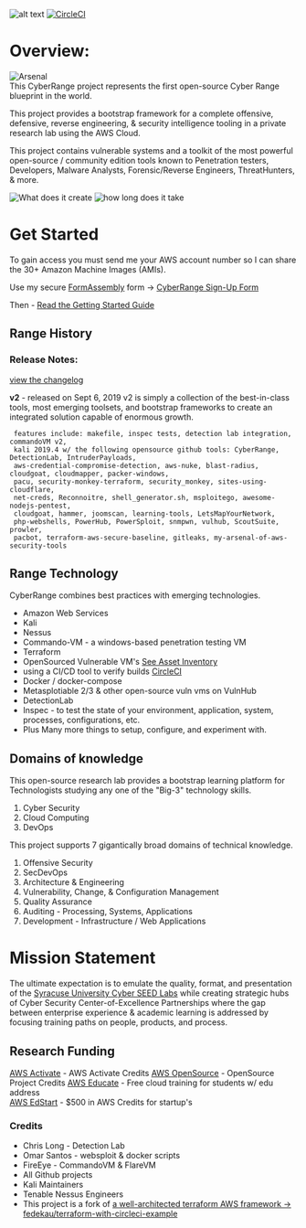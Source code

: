 ![alt text](img/cyberRange_logo_v2.png "Cyber Range")
[![CircleCI](https://circleci.com/gh/secdevops-cuse/CyberRange.svg?style=svg)](https://circleci.com/gh/secdevops-cuse/CyberRange)

# Overview: 
![Arsenal](https://github.com/secdevops-cuse/badges/blob/master/arsenal/europe/2019.svg)<br>
This CyberRange project represents the first open-source Cyber Range blueprint in the world.

This project provides a bootstrap framework for a complete  offensive, defensive, reverse engineering, & security intelligence tooling in a private research lab using the AWS Cloud. 

This project contains vulnerable systems and a toolkit of the most powerful open-source / community edition tools known to Penetration testers, Developers, Malware Analysts, Forensic/Reverse Engineers, ThreatHunters, & more.



![What does it create](img/CyberRange-architecture-v2.png)
![how long does it take](img/how-long-does-it-take.png)


# Get Started
To gain access you must send me your AWS account number so I can share the 30+ Amazon Machine Images (AMIs).  

Use my secure [FormAssembly](https://www.formassembly.com) form -> [CyberRange Sign-Up Form](https://www.tfaforms.com/4729221) 

Then - [Read the Getting Started Guide](tutorials/getting_started.md)
<br/>

## Range History
### Release Notes: 
 [view the changelog](changelog.md)



<b>v2</b> - released on Sept 6, 2019
    v2 is simply a collection of the best-in-class tools, most emerging toolsets, and bootstrap frameworks to create an integrated solution capable of enormous growth.
 
     features include: makefile, inspec tests, detection lab integration, commandoVM v2, 
     kali 2019.4 w/ the following opensource github tools: CyberRange, DetectionLab, IntruderPayloads, 
     aws-credential-compromise-detection, aws-nuke, blast-radius, cloudgoat, cloudmapper, packer-windows, 
     pacu, security-monkey-terraform, security_monkey, sites-using-cloudflare, 
     net-creds, Reconnoitre, shell_generator.sh, msploitego, awesome-nodejs-pentest, 
     cloudgoat, hammer, joomscan, learning-tools, LetsMapYourNetwork, 
     php-webshells, PowerHub, PowerSploit, snmpwn, vulhub, ScoutSuite, prowler, 
     pacbot, terraform-aws-secure-baseline, gitleaks, my-arsenal-of-aws-security-tools   


## Range Technology  
CyberRange combines best practices with emerging technologies.
 - Amazon Web Services
 - Kali
 - Nessus
 - Commando-VM - a windows-based penetration testing VM
 - Terraform
 - OpenSourced Vulnerable VM's [See Asset Inventory](asset-inventory.md)
 - using a CI/CD tool to verify builds [CircleCI](https://circleci.com/)
 - Docker / docker-compose 
 - Metasplotiable 2/3 & other open-source vuln vms on VulnHub
 - DetectionLab
 - Inspec - to test the state of your environment, application, system, processes, configurations, etc.
 - Plus Many more things to setup, configure, and experiment with.
 
  


## Domains of knowledge
This open-source research lab provides a bootstrap learning platform for 
Technologists studying any one of the "Big-3" technology skills.  

1. Cyber Security
2. Cloud Computing
3. DevOps
 
This project supports 7 gigantically broad domains of technical knowledge.

1. Offensive Security
2. SecDevOps
3. Architecture & Engineering
4. Vulnerability, Change, & Configuration Management
5. Quality Assurance
6. Auditing - Processing, Systems, Applications
7. Development - Infrastructure / Web Applications

# Mission Statement
 
The ultimate expectation is to emulate the quality, format, and presentation of 
the [Syracuse University Cyber SEED Labs](http://www.cis.syr.edu/~wedu/seed/Labs_16.04/) while 
creating strategic hubs of Cyber Security Center-of-Excellence Partnerships where the gap
between enterprise experience & academic learning is addressed by focusing training paths on 
people, products, and process. 

## Research Funding
[AWS Activate]() - AWS Activate Credits 
[AWS OpenSource]() - OpenSource Project Credits
[AWS Educate](https://aws.amazon.com/education/awseducate/) - Free cloud training for students w/ edu address <br/>
[AWS EdStart](https://aws.amazon.com/education/edstart/) - $500 in AWS Credits for startup's <br/>  


### Credits
 - Chris Long - Detection Lab
 - Omar Santos - websploit & docker scripts
 - FireEye - CommandoVM & FlareVM
 - All Github projects
 - Kali Maintainers
 - Tenable Nessus Engineers
 - This project is a fork of [a well-architected terraform AWS framework -> fedekau/terraform-with-circleci-example](https://github.com/fedekau/terraform-with-circleci-example)